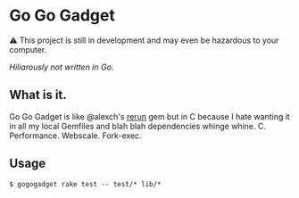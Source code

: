 # Go Go Gadget

:warning: This project is still in development and may even be hazardous to your
computer.

*Hiliarously not written in Go.*

## What is it.

Go Go Gadget is like @alexch's [rerun](https://github.com/alexch/rerun) gem but
in C because I hate wanting it in all my local Gemfiles and blah blah
dependencies whinge whine. C. Performance. Webscale. Fork-exec.

## Usage

    $ gogogadget rake test -- test/* lib/*

